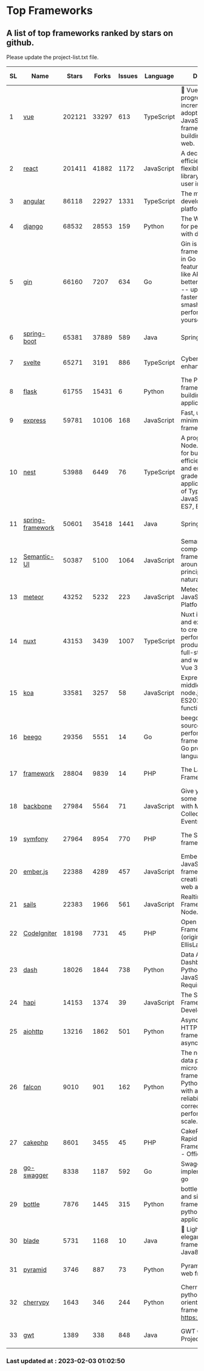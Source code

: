 # Top Frameworks
## A list of top frameworks ranked by stars on github.  
Please update the project-list.txt file.

| SL| Name  | Stars| Forks| Issues | Language | Description | Last Commit |
| --| ------| -----| ---- | ------ | -------- | ----------- | ----------- |
| 1 | [vue](https://github.com/vuejs/vue) | 202121 | 33297 | 613 | TypeScript | 🖖 Vue.js is a progressive, incrementally-adoptable JavaScript framework for building UI on the web. | 2023-01-12 14:47:00 |
| 2 | [react](https://github.com/facebook/react) | 201411 | 41882 | 1172 | JavaScript | A declarative, efficient, and flexible JavaScript library for building user interfaces. | 2023-02-03 00:20:34 |
| 3 | [angular](https://github.com/angular/angular) | 86118 | 22927 | 1331 | TypeScript | The modern web developer’s platform | 2023-02-02 21:40:17 |
| 4 | [django](https://github.com/django/django) | 68532 | 28553 | 159 | Python | The Web framework for perfectionists with deadlines. | 2023-02-02 12:21:08 |
| 5 | [gin](https://github.com/gin-gonic/gin) | 66160 | 7207 | 634 | Go | Gin is a HTTP web framework written in Go (Golang). It features a Martini-like API with much better performance -- up to 40 times faster. If you need smashing performance, get yourself some Gin. | 2023-01-31 11:53:45 |
| 6 | [spring-boot](https://github.com/spring-projects/spring-boot) | 65381 | 37889 | 589 | Java | Spring Boot | 2023-02-03 00:07:06 |
| 7 | [svelte](https://github.com/sveltejs/svelte) | 65271 | 3191 | 886 | TypeScript | Cybernetically enhanced web apps | 2023-01-28 16:51:35 |
| 8 | [flask](https://github.com/pallets/flask) | 61755 | 15431 | 6 | Python | The Python micro framework for building web applications. | 2023-02-01 16:55:09 |
| 9 | [express](https://github.com/expressjs/express) | 59781 | 10106 | 168 | JavaScript | Fast, unopinionated, minimalist web framework for node. | 2022-11-02 01:13:10 |
| 10 | [nest](https://github.com/nestjs/nest) | 53988 | 6449 | 76 | TypeScript | A progressive Node.js framework for building efficient, scalable, and enterprise-grade server-side applications on top of TypeScript & JavaScript (ES6, ES7, ES8) 🚀 | 2023-02-02 13:46:22 |
| 11 | [spring-framework](https://github.com/spring-projects/spring-framework) | 50601 | 35418 | 1441 | Java | Spring Framework | 2023-02-02 23:38:57 |
| 12 | [Semantic-UI](https://github.com/Semantic-Org/Semantic-UI) | 50387 | 5100 | 1064 | JavaScript | Semantic is a UI component framework based around useful principles from natural language. | 2023-01-11 17:05:32 |
| 13 | [meteor](https://github.com/meteor/meteor) | 43252 | 5232 | 223 | JavaScript | Meteor, the JavaScript App Platform | 2023-02-02 12:56:06 |
| 14 | [nuxt](https://github.com/nuxt/nuxt) | 43153 | 3439 | 1007 | TypeScript | Nuxt is an intuitive and extendable way to create type-safe, performant and production-grade full-stack web apps and websites with Vue 3. | 2023-02-02 21:35:40 |
| 15 | [koa](https://github.com/koajs/koa) | 33581 | 3257 | 58 | JavaScript | Expressive middleware for node.js using ES2017 async functions | 2023-01-02 06:55:07 |
| 16 | [beego](https://github.com/beego/beego) | 29356 | 5551 | 14 | Go | beego is an open-source, high-performance web framework for the Go programming language. | 2023-01-20 05:49:03 |
| 17 | [framework](https://github.com/laravel/framework) | 28804 | 9839 | 14 | PHP | The Laravel Framework. | 2023-02-02 20:52:46 |
| 18 | [backbone](https://github.com/jashkenas/backbone) | 27984 | 5564 | 71 | JavaScript | Give your JS App some Backbone with Models, Views, Collections, and Events | 2023-01-04 11:09:21 |
| 19 | [symfony](https://github.com/symfony/symfony) | 27964 | 8954 | 770 | PHP | The Symfony PHP framework | 2023-02-02 08:33:11 |
| 20 | [ember.js](https://github.com/emberjs/ember.js) | 22388 | 4289 | 457 | JavaScript | Ember.js - A JavaScript framework for creating ambitious web applications | 2023-01-23 16:00:08 |
| 21 | [sails](https://github.com/balderdashy/sails) | 22383 | 1966 | 561 | JavaScript | Realtime MVC Framework for Node.js | 2023-01-20 21:22:40 |
| 22 | [CodeIgniter](https://github.com/bcit-ci/CodeIgniter) | 18198 | 7731 | 45 | PHP | Open Source PHP Framework (originally from EllisLab) | 2023-01-26 22:11:27 |
| 23 | [dash](https://github.com/plotly/dash) | 18026 | 1844 | 738 | Python | Data Apps & Dashboards for Python. No JavaScript Required. | 2023-01-30 16:21:52 |
| 24 | [hapi](https://github.com/hapijs/hapi) | 14153 | 1374 | 39 | JavaScript | The Simple, Secure Framework Developers Trust | 2023-01-30 03:16:20 |
| 25 | [aiohttp](https://github.com/aio-libs/aiohttp) | 13216 | 1862 | 501 | Python | Asynchronous HTTP client/server framework for asyncio and Python | 2023-02-01 17:32:10 |
| 26 | [falcon](https://github.com/falconry/falcon) | 9010 | 901 | 162 | Python | The no-magic web data plane API and microservices framework for Python developers, with a focus on reliability, correctness, and performance at scale. | 2023-01-18 20:42:26 |
| 27 | [cakephp](https://github.com/cakephp/cakephp) | 8601 | 3455 | 45 | PHP | CakePHP: The Rapid Development Framework for PHP - Official Repository | 2023-02-01 21:09:46 |
| 28 | [go-swagger](https://github.com/go-swagger/go-swagger) | 8338 | 1187 | 592 | Go | Swagger 2.0 implementation for go | 2023-01-16 18:25:58 |
| 29 | [bottle](https://github.com/bottlepy/bottle) | 7876 | 1445 | 315 | Python | bottle.py is a fast and simple micro-framework for python web-applications. | 2022-09-05 15:24:52 |
| 30 | [blade](https://github.com/lets-blade/blade) | 5731 | 1168 | 10 | Java | :rocket: Lightning fast and elegant mvc framework for Java8 | 2022-05-10 12:38:06 |
| 31 | [pyramid](https://github.com/Pylons/pyramid) | 3746 | 887 | 73 | Python | Pyramid - A Python web framework | 2023-01-30 04:56:42 |
| 32 | [cherrypy](https://github.com/cherrypy/cherrypy) | 1643 | 346 | 244 | Python | CherryPy is a pythonic, object-oriented HTTP framework.      https://cherrypy.dev | 2023-01-09 16:26:47 |
| 33 | [gwt](https://github.com/gwtproject/gwt) | 1389 | 338 | 848 | Java | GWT Open Source Project | 2023-01-12 13:59:04 |

### Last updated at : 2023-02-03 01:02:50
